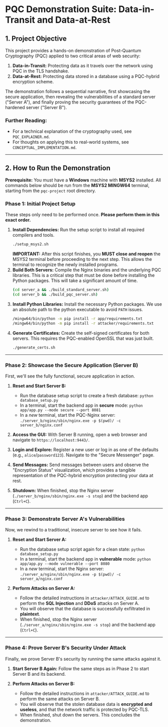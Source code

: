 # PQC Demonstration Suite: Data-in-Transit and Data-at-Rest

## 1. Project Objective

This project provides a hands-on demonstration of Post-Quantum Cryptography (PQC) applied to two critical areas of web security:

1.  **Data-in-Transit:** Protecting data as it travels over the network using PQC in the TLS handshake.
2.  **Data-at-Rest:** Protecting data stored in a database using a PQC-hybrid encryption scheme.

The demonstration follows a sequential narrative, first showcasing the secure application, then revealing the vulnerabilities of a standard server ("Server A"), and finally proving the security guarantees of the PQC-hardened server ("Server B").

### Further Reading:
- For a technical explanation of the cryptography used, see `PQC_EXPLAINER.md`.
- For thoughts on applying this to real-world systems, see `CONCEPTUAL_IMPLEMENTATION.md`.

---

## 2. How to Run the Demonstration

**Prerequisite:** You must have a **Windows** machine with **MSYS2** installed. All commands below should be run from the **MSYS2 MINGW64** terminal, starting from the `pqc-project` root directory.

### Phase 1: Initial Project Setup

These steps only need to be performed once. **Please perform them in this exact order.**

1.  **Install Dependencies:** Run the setup script to install all required compilers and tools.
    ```bash
    ./setup_msys2.sh
    ```
    **IMPORTANT:** After this script finishes, you **MUST close and reopen** the MSYS2 terminal before proceeding to the next step. This allows the terminal to recognize the newly installed programs.
2.  **Build Both Servers:** Compile the Nginx binaries and the underlying PQC libraries. This is a critical step that must be done before installing the Python packages. This will take a significant amount of time.
    ```bash
    (cd server_a && ./build_standard_server.sh)
    (cd server_b && ./build_pqc_server.sh)
    ```
2.  **Install Python Libraries:** Install the necessary Python packages. We use an absolute path to the python executable to avoid `PATH` issues.
    ```bash
    /mingw64/bin/python -m pip install -r app/requirements.txt
    /mingw64/bin/python -m pip install -r attacker/requirements.txt
    ```
4.  **Generate Certificates:** Create the self-signed certificates for both servers. This requires the PQC-enabled OpenSSL that was just built.
    ```bash
    ./generate_certs.sh
    ```

---

### Phase 2: Showcase the Secure Application (Server B)

First, we'll see the fully functional, secure application in action.

1.  **Reset and Start Server B:**
    *   Run the database setup script to create a fresh database: `python database_setup.py`
    *   In a terminal, start the backend app in **secure** mode: `python app/app.py --mode secure --port 8081`
    *   In a *new* terminal, start the PQC-Nginx server: `./server_b/nginx/sbin/nginx.exe -p $(pwd)/ -c server_b/nginx.conf`

2.  **Access the GUI:** With Server B running, open a web browser and navigate to `https://localhost:9443/`.
3.  **Login and Explore:** Register a new user or log in as one of the defaults (e.g., `alice`/`password123`). Navigate to the "Secure Messenger" page.
4.  **Send Messages:** Send messages between users and observe the "Encryption Status" visualization, which provides a tangible representation of the PQC-hybrid encryption protecting your data at rest.
5.  **Shutdown:** When finished, stop the Nginx server (`./server_b/nginx/sbin/nginx.exe -s stop`) and the backend app (`Ctrl+C`).

---

### Phase 3: Demonstrate Server A's Vulnerabilities

Now, we rewind to a traditional, insecure server to see how it fails.

1.  **Reset and Start Server A:**
    *   Run the database setup script again for a clean state: `python database_setup.py`
    *   In a terminal, start the backend app in **vulnerable** mode: `python app/app.py --mode vulnerable --port 8080`
    *   In a *new* terminal, start the Nginx server: `./server_a/nginx/sbin/nginx.exe -p $(pwd)/ -c server_a/nginx.conf`

2.  **Perform Attacks on Server A:**
    *   Follow the detailed instructions in `attacker/ATTACK_GUIDE.md` to perform the **SQL Injection** and **DDoS** attacks on Server A.
    *   You will observe that the database is successfully exfiltrated in **plaintext**.
    *   When finished, stop the Nginx server (`./server_a/nginx/sbin/nginx.exe -s stop`) and the backend app (`Ctrl+C`).

---

### Phase 4: Prove Server B's Security Under Attack

Finally, we prove Server B's security by running the same attacks against it.

1.  **Start Server B Again:** Follow the same steps as in Phase 2 to start Server B and its backend.

2.  **Perform Attacks on Server B:**
    *   Follow the detailed instructions in `attacker/ATTACK_GUIDE.md` to perform the same attacks on Server B.
    *   You will observe that the stolen database data is **encrypted and useless**, and that the network traffic is protected by PQC-TLS.
    *   When finished, shut down the servers. This concludes the demonstration.
